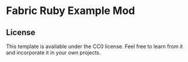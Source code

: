 # Fabric Ruby Example Mod

## License

This template is available under the CC0 license. Feel free to learn from it and incorporate it in your own projects.
